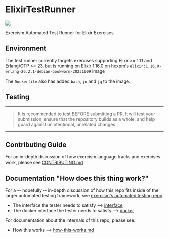# ElixirTestRunner

![](https://github.com/exercism/elixir-test-runner/workflows/Elixir%20CI/badge.svg)

Exercism Automated Test Runner for Elixir Exercises

## Environment

The test runner currently targets exercises supporting Elixir >= 1.11 and Erlang/OTP >= 23, but is running on Elixir 1.16.0 on hexpm's `elixir:1.16.0-erlang-26.2.1-debian-bookworm-20231009` image

The `Dockerfile` also has added `bash`, `jo` and `jq` to the image.

## Testing

---

> It is recommended to test BEFORE submitting a PR. It will test your submission, ensure
> that the repository builds as a whole, and help guard against unintentional, unrelated changes.

---

## Contributing Guide

For an in-depth discussion of how exercism language tracks and exercises work, please see [CONTRIBUTING.md](https://github.com/exercism/elixir-test-runner/blob/master/CONTRIBUTING.md)

## Documentation "How does this thing work?"

For a -- hopefully -- in-depth discussion of how this repo fits inside of the larger automated testing framework, see [exercism's automated testing repo](https://github.com/exercism/automated-tests)

- The interface the tester needs to satisfy --> [interface](https://exercism.org/docs/building/tooling/test-runners/interface)
- The docker interface the tester needs to satisfy --> [docker](https://exercism.org/docs/building/tooling/test-runners/docker)

For documentation about the internals of this repo, please see:

- How this works --> [how-this-works.md](https://github.com/exercism/elixir-test-runner/blob/master/how-this-works.md)
